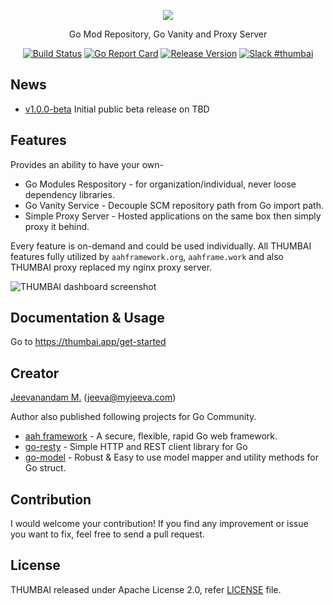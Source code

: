 <p align="center">
  <img src="https://thumbai.app/static/img/thumbai-logo-dark-256.png" />
  <p align="center">Go Mod Repository, Go Vanity and Proxy Server</p>
</p>
<p align="center">
  <p align="center"><a href="https://travis-ci.org/thumbai/thumbai"><img src="https://travis-ci.com/thumbai/thumbai.svg?branch=master" alt="Build Status"></a> <a href="https://goreportcard.com/report/github.com/thumbai/thumbai"><img src="https://goreportcard.com/badge/github.com/thumbai/thumbai" alt="Go Report Card"></a> <a href="https://github.com/thumbai/thumbai/releases/latest"><img src="https://img.shields.io/badge/version-1.0.0--beta-blue.svg" alt="Release Version"></a> <a href="https://gophers.slack.com/messages/CEQJ9EJPR/"><img src="https://img.shields.io/badge/Slack-thumbai-4d394b.svg?logo=slack" alt="Slack #thumbai"></a></p>
</p>

## News

* [v1.0.0-beta](https://github.com/thumbai/thumbai/releases/latest) Initial public beta release on TBD

## Features 

Provides an ability to have your own- 

* Go Modules Respository - for organization/individual, never loose dependency libraries.
* Go Vanity Service - Decouple SCM repository path from Go import path.
* Simple Proxy Server - Hosted applications on the same box then simply proxy it behind.

Every feature is on-demand and could be used individually. All THUMBAI features fully utilized by `aahframework.org`, `aahframe.work` and also THUMBAI proxy replaced my nginx proxy server.

![THUMBAI dashboard screenshot](https://thumbai.app/static/img/thumbai-dashboard.png)

## Documentation & Usage

Go to https://thumbai.app/get-started

## Creator 

[Jeevanandam M.](https://github.com/jeevatkm) (jeeva@myjeeva.com)

Author also published following projects for Go Community.

* [aah framework](https://aahframework.org) - A secure, flexible, rapid Go web framework.
* [go-resty](https://github.com/go-resty/resty) - Simple HTTP and REST client library for Go
* [go-model](https://github.com/jeevatkm/go-model) - Robust & Easy to use model mapper and utility methods for Go struct.

## Contribution

I would welcome your contribution! If you find any improvement or issue you want to fix, feel free to send a pull request.

## License

THUMBAI released under Apache License 2.0, refer [LICENSE](LICENSE) file.